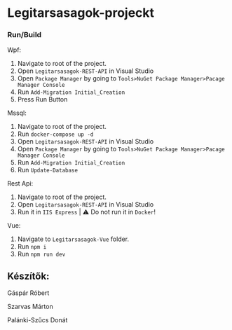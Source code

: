 # Legitarsasagok-projeckt

### Run/Build

Wpf:

1) Navigate to root of the project.
2) Open `Legitarsasagok-REST-API` in Visual Studio
4) Open `Package Manager` by going to `Tools>NuGet Package Manager>Pacage Manager Console`
5) Run `Add-Migration Initial_Creation`
6) Press Run Button

Mssql:

1) Navigate to root of the project.
2) Run `docker-compose up -d`
3) Open `Legitarsasagok-REST-API` in Visual Studio
4) Open `Package Manager` by going to `Tools>NuGet Package Manager>Pacage Manager Console`
5) Run `Add-Migration Initial_Creation`
6) Run `Update-Database`

Rest Api:

1) Navigate to root of the project.
2) Open `Legitarsasagok-REST-API` in Visual Studio
3) Run it in `IIS Express` | :warning: Do not run it in `Docker`!

Vue:

1) Navigate to `Legitarsasagok-Vue` folder.
2) Run `npm i`
3) Run `npm run dev`

## Készítők:

Gáspár Róbert

Szarvas Márton

Palánki-Szűcs Donát
